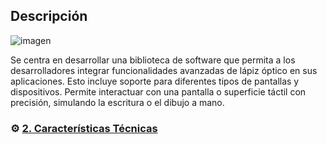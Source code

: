 ## Descripción



![imagen](https://github.com/user-attachments/assets/045e1316-700c-4091-8efc-49c309f41397)



Se centra en desarrollar una biblioteca de software que permita a los desarrolladores integrar funcionalidades avanzadas de lápiz óptico en sus aplicaciones. Esto incluye soporte para diferentes tipos de pantallas y dispositivos. Permite interactuar con una pantalla o superficie táctil con precisión, simulando la escritura o el dibujo a mano.

### ⚙️ [2. Características Técnicas](caracteristicas.md)
